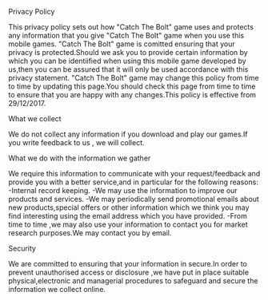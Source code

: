 Privacy Policy

This privacy policy sets out how "Catch The Bolt" game uses and protects any information that you give "Catch The Bolt" game when you use this mobile games. "Catch The Bolt" game is comitted ensuring that your privacy is protected.Should we ask you to provide certain information by which you can be identiified when using this mobile game developed by us,then you can be assured that it will only be used accordance with this privacy statement. "Catch The Bolt" game may change this policy from time to time by updating this page.You should check this page from time to time to ensure that you are happy with any changes.This policy is effective from 29/12/2017.

What we collect

We do not collect any information if you download and play our games.If you write feedback to us , we will collect. 


What we do with the information we gather

We require this information to communicate with your request/feedback and provide you with a better service,and in particular for the following reasons: -Internal record keeping. -We may use the information to improve our products and services. -We may periodically send promotional emails about new products,special offers or other information which we think you may find interesting using the email address which you have provided. -From time to time ,we may also use your information to contact you for market research purposes.We may contact you by email.

Security

We are committed to ensuring that your information in secure.In order to prevent unauthorised access or disclosure ,we have put in place suitable physical,electronic and managerial procedures to safeguard and secure the information we collect online.
